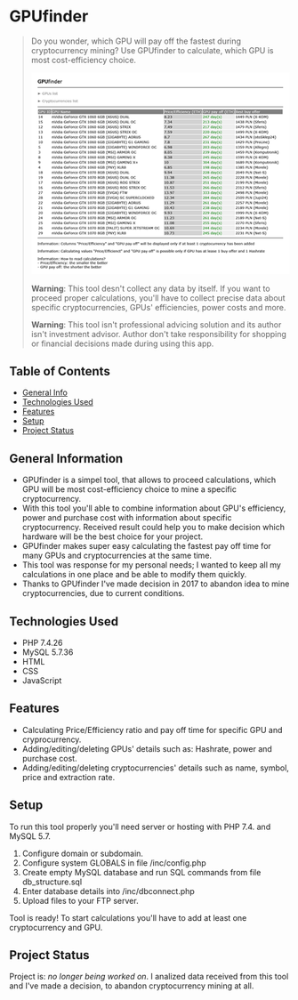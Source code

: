 # GPUfinder
> Do you wonder, which GPU will pay off the fastest during cryptocurrency mining? Use GPUfinder to calculate, which GPU is most cost-efficiency choice.
>
> <img src="app.png" alt="GPUfinder app view" />
>
> **Warning**: This tool desn't collect any data by itself. If you want to proceed proper calculations, you'll have to collect precise data about specific cryptocurrencies, GPUs' efficiencies, power costs and more.
>
> **Warning**: This tool isn't professional advicing solution and its author isn't investment advisor. Author don't take responsibility for shopping or financial decisions made during using this app.


## Table of Contents
* [General Info](#general-information)
* [Technologies Used](#technologies-used)
* [Features](#features)
* [Setup](#setup)
* [Project Status](#project-status)


## General Information
- GPUfinder is a simpel tool, that allows to proceed calculations, which GPU will be most cost-efficiency choice to mine a specific cryptocurrency.
- With this tool you'll able to combine information about GPU's efficiency, power and purchase cost with information about specific cryptocurrency. Received result could help you to make decision which hardware will be the best choice for your project.
- GPUfinder makes super easy calculating the fastest pay off time for many GPUs and cryptocurrencies at the same time.
- This tool was response for my personal needs; I wanted to keep all my calculations in one place and be able to modify them quickly.
- Thanks to GPUfinder I've made decision in 2017 to abandon idea to mine cryptocurrencies, due to current conditions.


## Technologies Used
- PHP 7.4.26
- MySQL 5.7.36
- HTML
- CSS
- JavaScript


## Features
- Calculating Price/Efficiency ratio and pay off time for specific GPU and cryprocurrency.
- Adding/editing/deleting GPUs' details such as: Hashrate, power and purchase cost.
- Adding/editing/deleting cryptocurrencies' details such as name, symbol, price and extraction rate.


## Setup
To run this tool properly you'll need server or hosting with PHP 7.4. and MySQL 5.7.

1. Configure domain or subdomain.
2. Configure system GLOBALS in file /inc/config.php
3. Create empty MySQL database and run SQL commands from file db_structure.sql
4. Enter database details into /inc/dbconnect.php
5. Upload files to your FTP server.

Tool is ready! To start calculations you'll have to add at least one cryptocurrency and GPU.


## Project Status
Project is: _no longer being worked on_. I analized data received from this tool and I've made a decision, to abandon cryptocurrency mining at all.
